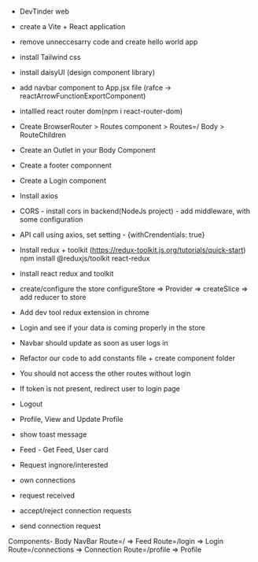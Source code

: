 - DevTinder  web

- create a Vite + React application 
- remove unneccesarry code and create hello world app
- install Tailwind css
- install daisyUI (design component library)
- add navbar component to App.jsx file (rafce -> reactArrowFunctionExportComponent)
- intallled react router dom(npm i
 react-router-dom)
- Create BrowserRouter > Routes component > Routes=/ Body > RouteChildren
- Create an Outlet in your Body Component
- Create a footer componnent
- Create a Login component
- Install axios
- CORS - install cors in backend(NodeJs project) - add middleware, with some configuration
- API call using axios, set setting - {withCrendentials: true}
- Install redux + toolkit (https://redux-toolkit.js.org/tutorials/quick-start)
    npm install @reduxjs/toolkit react-redux
- install react redux and toolkit
- create/configure the store configureStore => Provider => createSlice => add reducer to store
- Add dev tool redux extension in chrome
- Login and see if your data is coming properly in the store
- Navbar should update as soon as user logs in
- Refactor our code to add constants file + create component folder 

- You should not access the other routes without login
- If token is not present, redirect user to login page
- Logout
- Profile, View and Update Profile
- show toast message
- Feed - Get Feed, User card

- Request ingnore/interested
- own connections
- request received
- accept/reject connection requests
- send connection request

 Components-
    Body
        NavBar
        Route=/ => Feed
        Route=/login => Login
        Route=/connections => Connection
        Route=/profile => Profile
